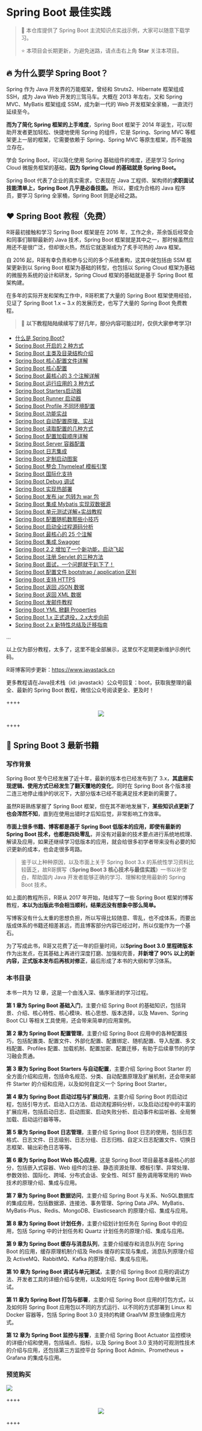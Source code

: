 # Spring Boot 最佳实践

> :rocket: 本仓库提供了 Spring Boot 主流知识点实战示例，大家可以随意下载学习。
>
> :star: 本项目会长期更新，为避免迷路，请点击右上角 **Star** 关注本项目。

## :fire: 为什么要学 Spring Boot？

Spring 作为 Java 开发界的万能框架，曾经和 Struts2、Hibernate 框架组成 SSH，成为 Java Web 开发的三驾马车。大概在 2013 年左右，又和 Spring MVC、MyBatis 框架组成 SSM，成为新一代的 Web 开发框架全家桶，一直流行延续至今。

**而为了简化 Spring 框架的上手难度**，Spring Boot 框架于 2014 年诞生，可以帮助开发者更加轻松、快捷地使用 Spring 的组件，它是 Spring、Spring MVC 等框架更上一层的框架，它需要依赖于 Spring、Spring MVC 等原生框架，而不能独立存在。

学会 Spring Boot，可以简化使用 Spring 基础组件的难度，还是学习 Spring Cloud 微服务框架的基础，**因为 Spring Cloud 的基础就是 Spring Boot。**

Spring Boot 代表了企业的真实需求，它表现在 Java 工程师、架构师的**求职面试技能清单上，Spring Boot 几乎是必备技能。** 所以，要成为合格的 Java 程序员，要学习 Spring 全家桶，Spring Boot 则是必经之路。

## :heart: Spring Boot 教程（免费）

R哥最初接触和学习 Spring Boot 框架是在 2016 年，工作之余，茶余饭后经常会和同事们聊聊最新的 Java 技术，Spring Boot 框架就是其中之一，那时候虽然应用还不是很广泛，但却很火热，然后它就逐渐成为了炙手可热的 Java 框架。

自 2016 起，R哥有幸负责和参与公司的多个系统重构，这其中就包括由 SSM 框架更新到以 Spring Boot 框架为基础的转型，也包括以 Spring Cloud 框架为基础的微服务系统的设计和研发，Spring Cloud 框架的基础就是基于 Spring Boot 框架构建。

在多年的实际开发和架构工作中，R哥积累了大量的 Spring Boot 框架使用经验，见证了 Spring Boot 1.x ~ 3.x 的发展历史，也写了大量的 Spring Boot 免费教程。

> :bell: **以下教程陆陆续续写了好几年，部分内容可能过时，仅供大家参考学习:exclamation:**

- [什么是 Spring Boot?](https://mp.weixin.qq.com/s/jWLcPxTg9bH3D9_7qbYbfw)
- [Spring Boot 开启的 2 种方式](https://mp.weixin.qq.com/s/PYM_iV-u3dPMpP3MNz7Hig)
- [Spring Boot 主类及目录结构介绍](https://mp.weixin.qq.com/s/auJGrOFVGlH8uzdk9SIHPw)
- [Spring Boot 核心配置文件详解](https://mp.weixin.qq.com/s/BzXNfBzq-2TOCbiHG3xcsQ)
- [Spring Boot 核心配置](https://mp.weixin.qq.com/s/H144Kq4-A2Jlz1ijcQJURA)
- [Spring Boot 最核心的 3 个注解详解](https://mp.weixin.qq.com/s/kNvy_0jb4oJtYdaxryq5xg)
- [Spring Boot 运行应用的 3 种方式](https://mp.weixin.qq.com/s/lZsQnvlR38TLuV--D3F7Ag)
- [Spring Boot Starters启动器](https://mp.weixin.qq.com/s/9HJVGlplze5p0eBayvhFCA)
- [Spring Boot Runner 启动器](https://mp.weixin.qq.com/s/WeO2kJLV6LKez56T5GG35Q)
- [Spring Boot Profile 不同环境配置](https://mp.weixin.qq.com/s/K0kdQwoo2t5FDsTUJttSAA)
- [Spring Boot 功能实战](https://mp.weixin.qq.com/s/rrpXE8PnYdilsCQf2J3w9w)
- [Spring Boot 自动配置原理、实战](https://mp.weixin.qq.com/s/gs2zLSH6m9ijO0-pP2sr9Q)
- [Spring Boot 读取配置的几种方式](https://mp.weixin.qq.com/s/aen2PIh0ut-BSHad-Bw7hg)
- [Spring Boot 配置加载顺序详解](https://mp.weixin.qq.com/s/tFrRMM25LVE_2AG23lK5qQ)
- [Spring Boot Server 容器配置](https://mp.weixin.qq.com/s/aEghlvBHE9rpfsAjiq1Kfw)
- [Spring Boot 日志集成](https://mp.weixin.qq.com/s/OAyzUNIgBPkPVCy23gh-WA)
- [Spring Boot 定制启动图案](https://mp.weixin.qq.com/s/-Fy5A6LP1n2DMdPPsa5oVg)
- [Spring Boot 整合 Thymeleaf 模板引擎](https://mp.weixin.qq.com/s/zqyy_kmF0hkJrdhE-mjzlA)
- [Spring Boot 国际化支持](https://mp.weixin.qq.com/s/NSmxsn242T5pUaGp2ncvow)
- [Spring Boot Debug 调试](https://mp.weixin.qq.com/s/xLaxWFQw5ZLnR-z-5Zz2Rg)
- [Spring Boot 实现热部署](https://mp.weixin.qq.com/s/uv8jIztilO_QvGc7qGhSAA)
- [Spring Boot 发布 jar 包转为 war 包](https://mp.weixin.qq.com/s/RQAPIwQJ2jMmlcM76LJhSQ)
- [Spring Boot 集成 Mybatis 实现双数据源](https://mp.weixin.qq.com/s/nRTsbZRgT92ZcXQLkEzaSA)
- [Spring Boot 单元测试详解+实战教程](https://mp.weixin.qq.com/s/6vLJC-zPbwwlT7eXo3_Zww)
- [Spring Boot 配置随机数那些小技巧](https://mp.weixin.qq.com/s/UJRcejQaBVLIcblLD-fkMQ)
- [Spring Boot 启动全过程源码分析](https://mp.weixin.qq.com/s/iMPXjuKRKT5lMZ4oVSp4Ww)
- [Spring Boot 最核心的 25 个注解](https://mp.weixin.qq.com/s/lOA9djEptJyZ2sm93nxr-Q)
- [Spring Boot 集成 Swagger](https://mp.weixin.qq.com/s/C6sihvoTdGelnZFIubituA)
- [Spring Boot 2.2 增加了一个新功能，启动飞起](https://mp.weixin.qq.com/s/-9WzbjV8fT5TcjeePaagJg)
- [Spring Boot 注册 Servlet 的三种方法](https://mp.weixin.qq.com/s/oYEybZmxllGVbml1a5BPNw)
- [Spring Boot 面试，一个问题就干趴下了！](https://mp.weixin.qq.com/s/bwEUjGpanaepY7YqB0eFFQ)
- [Spring Boot 配置文件 bootstrap / application 区别](https://mp.weixin.qq.com/s/cKZe5AY5TMYOLWgRZ9Brpg)
- [Spring Boot 支持 HTTPS](https://mp.weixin.qq.com/s/JAFBb7Wf34b2TM4F7ZoloQ)
- [Spring Boot 返回 JSON 数据](https://mp.weixin.qq.com/s/cFztjzQttMwBQJqAowUZ2A)
- [Spring Boot 返回 XML 数据](https://mp.weixin.qq.com/s/hQNRuNFmx8hDymYuSvKACA)
- [Spring Boot 发邮件教程](https://mp.weixin.qq.com/s/JclkM4weUxQrMMZi33GFSA)
- [Spring Boot YML 掀翻 Properties](https://mp.weixin.qq.com/s/jCvtSI46tqYGipfldHcUvQ)
- [Spring Boot 1.x 正式退役，2.x大步向前](https://mp.weixin.qq.com/s/EXPNMLpwMeDueCmfiHSSew)
- [Spring Boot 2.x 新特性总结及迁移指南](https://mp.weixin.qq.com/s/-WWBvWpD0Prib02XoU1sjw)

...

以上仅为部分教程，太多了，这里不能全部展示，这里仅不定期更新维护示例代码。

R哥博客同步更新：https://www.javastack.cn

更多教程请在Java技术栈（id: javastack）公众号回复：boot，获取我整理的最全、最新的 Spring Boot 教程，微信公众号阅读更全、更及时！

++++

<p align="center">
  <img src="http://img.javastack.cn/18-11-16/79719805.jpg">
</p>

++++

## :tada: Spring Boot 3 最新书籍

### 写作背景

Spring Boot 至今已经发展了近十年，最新的版本也已经发布到了 3.x，**其底层实现逻辑、使用方式已经发生了翻天覆地的变化**，同时在 Spring Boot 各个版本接二连三地停止维护的状况下，大部分版本已经不能满足技术更新的需要了。

虽然R哥熟练掌握了 Spring Boot 框架，但在其不断地发展下，**某些知识点更新了也会浑然不知**，直到在使用出错时才后知后觉，非常影响工作效率。

**市面上很多书籍、博客都是基于 Spring Boot 低版本的应用，即使有最新的 Spring Boot 技术，也都是四处零乱**，并没有对最新的技术要点进行系统地梳理、解读及应用，如果还继续学习低版本的应用，就会给很多初学者带来没有必要的知识更新的成本，也会走很多弯路。

> 鉴于以上种种原因，以及市面上关于 Spring Boot 3.x 的系统性学习资料比较匮乏，故R哥撰写《**Spring Boot 3 核心技术与最佳实践**》一书以补空白，帮助国内 Java 开发者能够正确的学习、理解和使用最新的 Spring Boot 技术。

如上面的教程所示，R哥从 2017 年开始，陆续写了一些 Spring Boot 框架的博客教程，**本以为出版此书会相当顺利，结果远没有想象中那么简单。**

写博客没有什么太重的思想负担，所以写得比较随意、零乱，也不成体系，而要出版成体系的书籍还相差甚远，而且博客部分内容已经过时，所以仅能作为一个基石。

为了写成此书，R哥又花费了近一年的巨量时间，以**Spring Boot 3.0 里程碑版本**作为出发点，在其基础上再进行深度打磨、加强和完善，**并新增了 90% 以上的新内容，正式版本发布后再核对修正**，最后形成了本书的大纲和学习体系。

### 本书目录

本书一共为 12 章，这是一个由浅入深、循序渐进的学习过程。

**第 1 章为 Spring Boot 基础入门**，主要介绍 Spring Boot 的基础知识，包括背景、介绍、核心特性、核心模块、核心思想、版本选择，以及 Maven、Spring Boot CLI 等相关工具使用，还会带来简单的应用案例。

**第 2 章为 Spring Boot 配置管理**，主要介绍 Spring Boot 应用中的各种配置技巧，包括配置类、配置文件、外部化配置、配置绑定、随机配置、导入配置、多文档配置、Profiles 配置、加载机制、配置加密、配置迁移，有助于后续章节的的学习融会贯通。

**第 3 章为 Spring Boot Starters 与自动配置**，主要介绍 Spring Boot Starter 的全方面介绍和应用，包括命名规范、分类、自动配置原理及扩展机制，还会带来邮件 Starter 的介绍和应用，以及如何自定义一个 Spring Boot Starter。

**第 4 章为 Spring Boot 启动过程与扩展应用**，主要介绍 Spring Boot 的启动过程，包括引导方式、启动入口方法、启动流程源码分析，以及启动过程中的丰富的扩展应用，包括启动日志、启动图案、启动失败分析、启动事件和监听器、全局懒加载、启动运行器等等。

**第 5 章为 Spring Boot 日志管理**，主要介绍 Spring Boot 日志的使用，包括日志格式、日志文件、日志级别、日志分组、日志归档、自定义日志配置文件、切换日志框架、输出彩色日志等等。

**第 6 章为 Spring Boot Web 核心应用**，这是 Spring Boot 项目最基本最核心的部分，包括嵌入式容器、Web 组件的注册、静态资源处理、模板引擎、异常处理、参数效验、国际化、跨域、分布式会话、安全性、REST 服务调用等常用的 Web 技术的原理介绍、集成与应用。

**第 7 章为 Spring Boot 数据访问**，主要介绍 Spring Boot 与关系、NoSQL数据库的集成应用，包括数据源、连接池、事务管理、Spring Data JPA、MyBatis、MyBatis-Plus、Redis、MongoDB、Elasticsearch 的原理介绍、集成与应用。

**第 8 章为 Spring Boot 计划任务**，主要介绍划计划任务在 Spring Boot 中的应用，包括 Spring 中的计划任务和 Quartz 计划任务的原理介绍、集成与应用。

**第 9 章为 Spring Boot 缓存与消息队列**，主要介绍缓存和消息队列在 Spring Boot 的应用，缓存原理机制介绍及 Redis 缓存的实现与集成，消息队列原理介绍及 ActiveMQ、RabbitMQ、Kafka 的原理介绍、集成与应用。

**第 10 章为 Spring Boot 调试与单元测试**，主要介绍 Spring Boot 应用的调试方法、开发者工具的详细介绍与使用，以及如何在 Spring Boot 应用中做单元测试。

**第 11 章为 Spring Boot 打包与部署**，主要介绍 Spring Boot 应用的打包方式，以及如何将 Spring Boot 应用包以不同的方式运行、以不同的方式部署到 Linux 和 Docker 容器等，包括 Spring Boot 3.0 支持的构建 GraalVM 原生镜像应用方式。

**第 12 章为 Spring Boot 监控与报警**，主要介绍 Spring Boot Actuator 监控模块的详细介绍和使用，包括端点、指标，以及 Spring Boot 3.0 支持的可观测性技术的介绍与应用，还包括第三方监控平台 Spring Boot Admin、Prometheus + Grafana 的集成与应用。

### 预览购买

![](http://img.javastack.cn/20230422102612.jpg)

++++

<p align="center">
  <img src="http://img.javastack.cn/20230422104440.png">
</p>

++++
